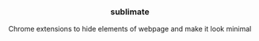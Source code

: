 <div align="center">

  <h3 align="center">sublimate</h3>

  <p align="center">
    Chrome extensions to hide elements of webpage and make it look minimal
    <br />
  </p>
</div>
